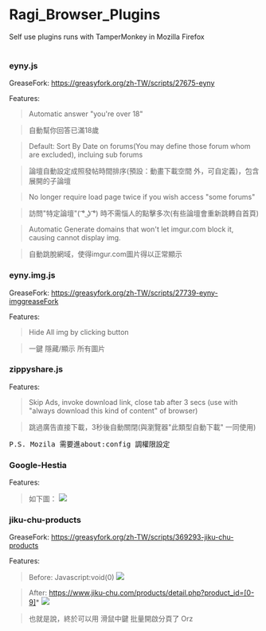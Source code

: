 # Ragi_Browser_Plugins
Self use plugins runs with TamperMonkey in Mozilla Firefox
<br /><br />

### eyny.js

GreaseFork: https://greasyfork.org/zh-TW/scripts/27675-eyny

Features:

> Automatic answer "you're over 18"

> 自動幫你回答已滿18歲

> Default: Sort By Date on forums(You may define those forum whom are excluded), incluing sub forums 

> 論壇自動設定成照發帖時間排序(預設：動畫下載空間 外，可自定義)，包含展開的子論壇

> No longer require load page twice if you wish access "some forums"

> 訪問"特定論壇"( ͡° ͜ʖ ͡°) 時不需惱人的點擊多次(有些論壇會重新跳轉自首頁)

> Automatic Generate domains that won't let imgur.com block it, causing cannot display img. 

> 自動跳脫網域，使得imgur.com圖片得以正常顯示


### eyny.img.js

GreaseFork: https://greasyfork.org/zh-TW/scripts/27739-eyny-imggreaseFork

Features:

> Hide All img by clicking button

> 一鍵 隱藏/顯示 所有圖片

### zippyshare.js

Features:

> Skip Ads, invoke download link, close tab after 3 secs (use with "always download this kind of content" of browser)

> 跳過廣告直接下載，3秒後自動關閉(與瀏覽器"此類型自動下載" 一同使用)

<pre>P.S. Mozila 需要進about:config 調權限設定</pre>

### Google-Hestia

Features:

> 如下圖： ![](http://i.imgur.com/UHZjUUw.png)

### jiku-chu-products

GreaseFork: https://greasyfork.org/zh-TW/scripts/369293-jiku-chu-products

Features:

> Before: Javascript:void(0) ![](https://i.imgur.com/UYIl1oO.jpg)

> After: https://www.jiku-chu.com/products/detail.php?product_id=[0-9]* ![](https://i.imgur.com/n5L2UmY.jpg)

> 也就是說，終於可以用 滑鼠中鍵 批量開啟分頁了 Orz
